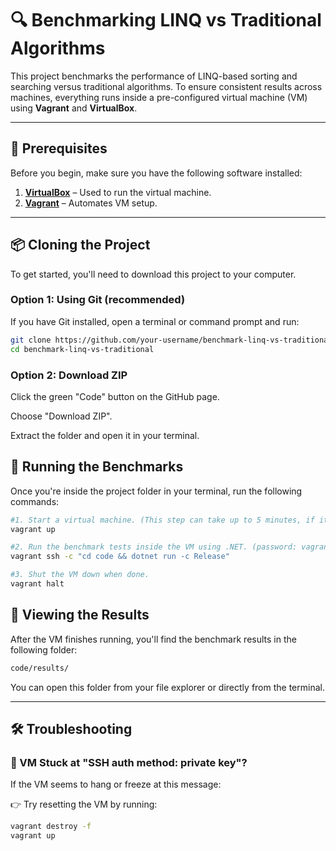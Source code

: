 # 🔍 Benchmarking LINQ vs Traditional Algorithms

This project benchmarks the performance of LINQ-based sorting and searching versus traditional algorithms. To ensure consistent results across machines, everything runs inside a pre-configured virtual machine (VM) using **Vagrant** and **VirtualBox**.

---

## 🧰 Prerequisites

Before you begin, make sure you have the following software installed:

1. **[VirtualBox](https://www.virtualbox.org/wiki/Downloads)** – Used to run the virtual machine.
2. **[Vagrant](https://developer.hashicorp.com/vagrant/downloads)** – Automates VM setup.

---

## 📦 Cloning the Project

To get started, you'll need to download this project to your computer.

### Option 1: Using Git (recommended)

If you have Git installed, open a terminal or command prompt and run:

```bash
git clone https://github.com/your-username/benchmark-linq-vs-traditional.git
cd benchmark-linq-vs-traditional
```

### Option 2: Download ZIP

Click the green "Code" button on the GitHub page.

Choose "Download ZIP".

Extract the folder and open it in your terminal.

## 🚀 Running the Benchmarks

Once you're inside the project folder in your terminal, run the following commands:

```bash
#1. Start a virtual machine. (This step can take up to 5 minutes, if it's stuck, refere to troubleshooting)
vagrant up

#2. Run the benchmark tests inside the VM using .NET. (password: vagrant)
vagrant ssh -c "cd code && dotnet run -c Release"

#3. Shut the VM down when done.
vagrant halt
```
## 📁 Viewing the Results

After the VM finishes running, you'll find the benchmark results in the following folder:
```bash
code/results/
```
You can open this folder from your file explorer or directly from the terminal.

---

## 🛠 Troubleshooting

### 🔐 VM Stuck at "SSH auth method: private key"?

If the VM seems to hang or freeze at this message:

👉 Try resetting the VM by running:

```bash
vagrant destroy -f
vagrant up
